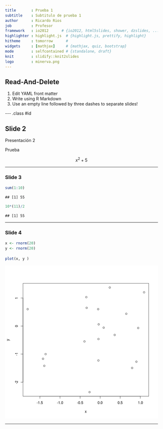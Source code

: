 ```yaml
---
title       : Prueba 1
subtitle    : Subtitulo de prueba 1
author      : Ricardo Rios
job         : Profesor
framework   : io2012      # {io2012, html5slides, shower, dzslides, ...}
highlighter : highlight.js  # {highlight.js, prettify, highlight}
hitheme     : tomorrow      # 
widgets     : [mathjax]     # {mathjax, quiz, bootstrap}
mode        : selfcontained # {standalone, draft}
knit        : slidify::knit2slides
logo        : minerva.png
---
```


## Read-And-Delete

1. Edit YAML front matter
2. Write using R Markdown
3. Use an empty line followed by three dashes to separate slides!

--- .class #id 

## Slide 2

Presentación 2

Prueba 

$$ x^2 + 5 $$



---


### Slide 3


```r
sum(1:10)
```

```
## [1] 55
```

```r
10*(11)/2
```

```
## [1] 55
```

---


### Slide 4


```r
x <- rnorm(20)
y <- rnorm(20)

plot(x, y )
```

![plot of chunk unnamed-chunk-2](assets/fig/unnamed-chunk-2-1.png)

---
